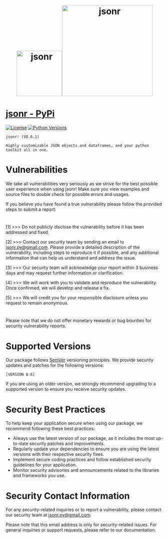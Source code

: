 <h1 align="center">
  <a href="https://pypi.org/project/jsonr"><img src="https://i.ibb.co/9hg4pF2/jsonr-modified.png" alt="jsonr" border="0" width="145"></a><a href="https://pypi.org/project/jsonr"><img src="https://i.ibb.co/NK3W9Dk/jsonr-preview-modified.png" alt="jsonr" border="0" width="290">
  </a>
</h1>


# [jsonr - PyPi](https://pypi.org/project/jsonr)
[![License](https://img.shields.io/badge/license-MIT-blue.svg)](https://github.com/jsonr-py/jsonr/blob/master/LICENSE)
[![Python Versions](https://img.shields.io/badge/python-3.7%20|%203.8%20|%203.9%20|%203.10%20|%203.11%20|%203.12%20-blue)](https://www.python.org/downloads/)

```
jsonr: (V8.6.1)

Highly customizable JSON objects and dataframes, and your python toolkit all in one.
```

# Vulnerabilities
We take all vulnerabilities very seriously as we strive for the best possible user experience when using jsonr!
Make sure you view examples and source files to double check for possible errors and usages.

If you believe you have found a true vulnerability please follow the provided steps to submit a report:
#
[1] >>> Do not publicly disclose the vulnerability before it has been addressed and fixed.

[2] >>> Contact our security team by sending an email to jsonr.py@gmail.com. Please provide a detailed description of the vulnerability, including steps to reproduce it if possible, and any additional information that can help us understand and address the issue.

[3] >>> Our security team will acknowledge your report within 3 business days and may request further information or clarification.

[4] >>> We will work with you to validate and reproduce the vulnerability. Once confirmed, we will develop and release a fix.

[5] >>> We will credit you for your responsible disclosure unless you request to remain anonymous.

#
Please note that we do not offer monetary rewards or bug bounties for security vulnerability reports.
#
# Supported Versions
Our package follows [SemVer](https://semver.org/) versioning principles. We provide security updates and patches for the following versions:
```
[VERSION 8.6]
```
If you are using an older version, we strongly recommend upgrading to a supported version to ensure you receive security updates.
#
# Security Best Practices
To help keep your application secure when using our package, we recommend following these best practices:

- Always use the latest version of our package, as it includes the most up-to-date security patches and improvements.
- Regularly update your dependencies to ensure you are using the latest versions with their respective security fixes.
- Implement secure coding practices and follow established security guidelines for your application.
- Monitor security advisories and announcements related to the libraries and frameworks you use.
#

# Security Contact Information
For any security-related inquiries or to report a vulnerability, please contact our security team at jsonr.py@gmail.com.

Please note that this email address is only for security-related issues. For general inquiries or support requests, please refer to our documentation.
